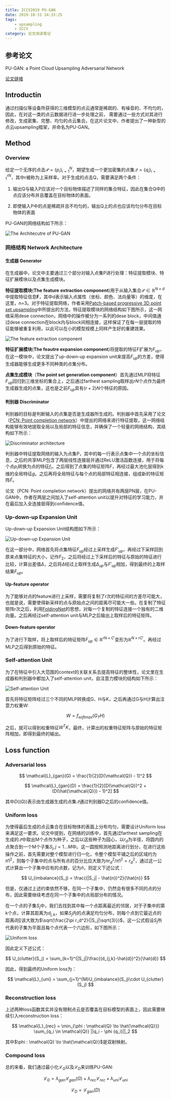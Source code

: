 ```yaml
---
title: ICCV2019 PU-GAN
date: 2019-10-31 14:33:25
tags:
    - upsampling
    - ICCV
category: 论文阅读笔记
---
```


## 参考论文

PU-GAN: a Point Cloud Upsampling Adversarial Network

[论文链接](https://arxiv.org/pdf/1907.10844.pdf) 

## Introductin

通过扫描仪等设备所获得的三维模型的点云通常是稀疏的、有噪音的、不均匀的，因此，在对这一类的点云数据进行进一步处理之前， 需要通过一些方式对其进行修改，生成密集、完整、均匀的点云集合。在这片论文中，作者提出了一种新型的点云upsampling框架，并命名为PU-GAN。

<!--more-->

## Method

### Overview

给定一个无序的点击$\mathcal{P} = \{p_i\}^N_{i=1}$，期望生成一个更加密集的点集$\mathcal{Q} = \{q_i\}^{rN}_{i=1}$，其中r被称为上采样率。对于生成的点击Q，需要满足两个条件：

1. 输出Q与输入P应该对一个目标物体描述了同样的集合特征，因此在集合Q中的点应该分布并且覆盖在目标物体的表面。

2. 即使输入P中的点是稀疏并且不均匀的，输出Q上的点也应该均匀分布在目标物体的表面

PU-GAN的网络结构如下所示：

![The Architecutre of PU-GAN](/img/pugan.jpg)

### 网络结构 Network Architecture

#### 生成器 Generator

在生成器中，论文中主要通过三个部分对输入点集P进行处理：特征提取模块、特征扩展模块以及点集生成模块。

**特征提取模块**(**The** **feature** **extraction** **component**)用于从输入集合$\mathcal{P} \in \mathbb{R}^{N \times d}$中提取特征信息**F**，其中d表示输入点属性（坐标、颜色、法向量等）的维度，在这里，n=3。对于特征提取网络，作者采用[Patch-based progressive 3D point set upsampling](http://openaccess.thecvf.com/content_CVPR_2019/papers/Yifan_Patch-Based_Progressive_3D_Point_Set_Upsampling_CVPR_2019_paper.pdf)中所提出的方法，特征提取模块的网络结构如下图所示，这一网络采用dese connection，网络中的操作被分为一系列的dese block，中间值通过dese connection在block内与block间相连接，这样保证了在每一层提取的特征能够被重复利用，以此可以在小的模型规模上同样产生好的重建效果。

![The feature extraction component](/img/PUGANFeatureExtraction.jpg)

**特征扩展模块**(**The feautre expansion component**)将提取的特征F扩展为$F_{up}$，在这一模块中，论文提出了up-down-up expansion unit来提高$F_{up}$的方差，使得生成器能够生成更多不同种类的点集分布。

**点集生成模块**（**The point set generation component**）首先通过MLP将特征$F_{up}$回归到三维坐标的集合上，之后通过farthest sampling取样出$rN$个点作为最终生成器生成的点集，这也是之前$F_{up}$具有$(r+2)N$个特征的原因。

#### 判别器 Discriminator

判别器的目标是判断输入的点集是否是生成器所生成的。判别器中首先采用了论文（[PCN: Point completion network](https://arxiv.org/pdf/1808.00671.pdf)）中提出的网络来进行特征提取，这一网络结构能够有效地提取全局以及局部的特征信息，并确保了一个轻量的网络结构，其结构如下所示：

![Discriminator architecture](/img/PUGAND.jpg)

判别器中特征提取网络的输入为点集P，其中的每一行表示点集中一个点的坐标信息，之后的共享MLP包含了两层线性连接层并通过ReLU激活函数连接，用于将每个点$p_i$转换为点的特征$f_i$，之后得到了点集的特征矩阵$F$，再经过最大池化层得到k维的全局特征$g$。之后再将全局特征与每个点的局部特征相连接，组成新的特征矩阵$\widetilde{F}$。

论文（PCN: Point completion network）提出的网络共有两层PN层，在PU-GAN中，作者在两层之间加入了self-attention unit以提升对特征的学习能力，并在最后加入全连接层得到confidence值。

### Up-down-up Expansion Unit

Up-down-up Expansion Unit结构图如下所示：

![Up-down-up Expansion Unit](/img/PUGANup-down-upExpansion.jpg)

在这一部分中，网络首先将点集特征$F_{up}$经过上采样生成$F'_{up}$，再经过下采样回到原来点集特征的大小，记作$F_2$，之后将经过上下采样后的特征与原始的特征进行比较，计算出差值$\Delta$，之后将$\Delta$经过上取样生成$\Delta_{up}$与$F'_{up}$相加，得到最终的上取样结果$F_{up}$。

#### Up-feature operator

为了能够对点的feature进行上采样，需要将复制了r次的特征间的方差尽可能大，也就是说，需要使得新采样的点与原始点之间的距离尽可能大一些。在复制了特征矩阵r次之后，利用[FoldingNet](https://arxiv.org/pdf/1712.07262.pdf)的思想，对每一个复制的特征连接一个独有的二维向量。之后再经过self-attention unit与MLP之后输出上取样后的特征矩阵。

#### Down-feature operator

为了进行下取样，将上取样后的特征矩阵$F_{up} \in \mathbb{R}^{rN \times C'}$变形为$\mathbb{R}^{N \times rC'}$。再经过MLP之后得到原始的特征。

### Self-attention Unit

为了在特征中引入大范围的context的关联关系去提高特征的整体性，论文里在生成器和判别器中都加入了self-attention unit，自注意力模块的结构如下所示：

![Self-attention Unit](/img/PUGANselfattention.jpg)

首先将特征矩阵经过三个不同的MLP转换成G、H与K，之后再通过G与H计算出注意力权重W:

$$
W = f_{softmax}(G_TH)
$$

之后，就可以得到权重特征$W^TK$，最终，计算出的权重特征矩阵与原始的特征矩阵相加，即得到最终的输出。

## Loss function

### Adversarial loss

$$
\mathcal{L}_{gan}(G) = \frac{1}{2}[D(\mathcal{Q}) - 1]^2 
$$

$$
\mathcal{L}_{gan}(D) = \frac{1}{2}[D(\mathcal{Q})^2 + (D(\hat{\mathcal{Q}}) - 1)^2]
$$

其中$D(\mathcal(Q))$表示由生成器生成的点集$\mathcal{Q}$通过判别器D之后的confidence值。

### Uniform loss

为使得最后生成的点云集合在目标物体的表面上分布均匀，需要设计Uniform loss来满足这一要求。论文中提到，在网络的训练中，首先通过farthest sampling在生成的$\mathcal{Q}$中取出M个点作为种子，之后以这些种子为园心，以$r_d$为半径，将圆内的点聚合到一个M个子集$S_j , j=1 \dots M$中。这一圆按照测地距离进行划分，在进行这些操作之前，首先需要对整个模型进行归一化，令整个模型平铺之后的区域约为$\pi 1^2$，则每个子集中的点与所有点的百分比应大致为$\pi r^2_d / \pi 1^2 = r^2_d$，通过这一公式计算出一个子集中应有的点数，记为$\hat{n}$，则定义下述公式：

$$
U_{imbalance}(S_j) = \frac{(|S_j| - \hat{n})^2}{\hat{n}}
$$

但是，仅通过上述约束依然不够，在同一个子集中，仍然会有很多不同的点的分布，因此需要继续考虑在同一个子集中的点局部分布的情况。

在一个点的子集$S_j$中，我们去找到其中每一个点距离最近的邻居，对于子集中的第k个点，计算其距离为$d_{j,k}$，如果$S_j$内的点满足均匀分布，则每个点到它最近点的距离$\hat{d}$应该大致为$\sqrt{\frac{2\pi r_d^2}{|S_j|\sqrt{3}}}$，这一公式假设$S_j$所代表的子集为平面且每个点代表一个六边形，如下图所示：

![Uniform loss](/img/PUGANUniform.jpg)

因此定义下述公式：

$$
U_{clutter}(S_j) = \sum_{k=1}^{|S_j|}\frac{(d_{j,k}-\hat{d})^2}{\hat{d}}
$$

因此，得到最终的Uniform loss为：

$$
\mathcal{L}_{uni} = \sum_{j=1}^{M}U_{imbalance}(S_j)\cdot U_{clutter}(S_j)
$$

### Reconstruction loss

上述两种loss函数其实并没有限制点云是否覆盖在目标模型的表面上，因此需要继续引入reconstruction loss：

$$
\mathcal{L}_{rec} = \min_{\phi : \mathcal{Q} \to \hat{\mathcal{Q}}} \sum_{q_i \in \mathcal{Q}} ||q_i - \phi (q_i)||_2
$$

其中$\phi : \mathcal{Q} \to \hat{\mathcal{Q}}$是双射映射。

### Compound loss

总的来看，我们通过最小化$\mathcal{L}_{G}$以及$\mathcal{L}_{D}$来训练PU-GAN:

$$
\mathcal{L}_G = \lambda_{gan}\mathcal{L}_{gan}(G) + \lambda_{rec}\mathcal{L}_{rec} + \lambda_{uni}\mathcal{L}_{uni}
$$

$$
\mathcal{L}_D = \mathcal{L}_{gan}(D)
$$
